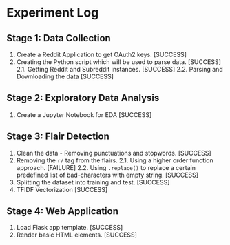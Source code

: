 # Experiment Log

## Stage 1: Data Collection

1. Create a Reddit Application to get OAuth2 keys. [SUCCESS]
2. Creating the Python script which will be used to parse data. [SUCCESS]
    2.1. Getting Reddit and Subreddit instances. [SUCCESS]
    2.2. Parsing and Downloading the data [SUCCESS]

## Stage 2: Exploratory Data Analysis

1. Create a Jupyter Notebook for EDA [SUCCESS]

## Stage 3: Flair Detection

1. Clean the data - Removing punctuations and stopwords. [SUCCESS]
2. Removing the `r/` tag from the flairs.
    2.1. Using a higher order function approach. [FAILURE]
    2.2. Using `.replace()` to replace a certain predefined list of bad-characters with empty string. [SUCCESS]
3. Splitting the dataset into training and test. [SUCCESS]
4. TFIDF Vectorization [SUCCESS]

## Stage 4: Web Application

1. Load Flask app template. [SUCCESS]
2. Render basic HTML elements. [SUCCESS]
